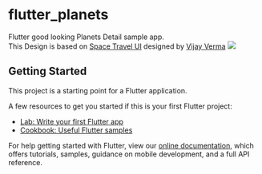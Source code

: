# flutter_planets

Flutter good looking Planets Detail sample app.</Br>
This Design is based on [Space Travel UI](https://www.uplabs.com/posts/space-travel-ui) designed by [Vijay Verma](https://www.uplabs.com/realvjy)
<img src="https://sergiandreplace.com/img/planets-preview.png"/> 
## Getting Started

This project is a starting point for a Flutter application.

A few resources to get you started if this is your first Flutter project:

- [Lab: Write your first Flutter app](https://flutter.dev/docs/get-started/codelab)
- [Cookbook: Useful Flutter samples](https://flutter.dev/docs/cookbook)

For help getting started with Flutter, view our 
[online documentation](https://flutter.dev/docs), which offers tutorials, 
samples, guidance on mobile development, and a full API reference.
